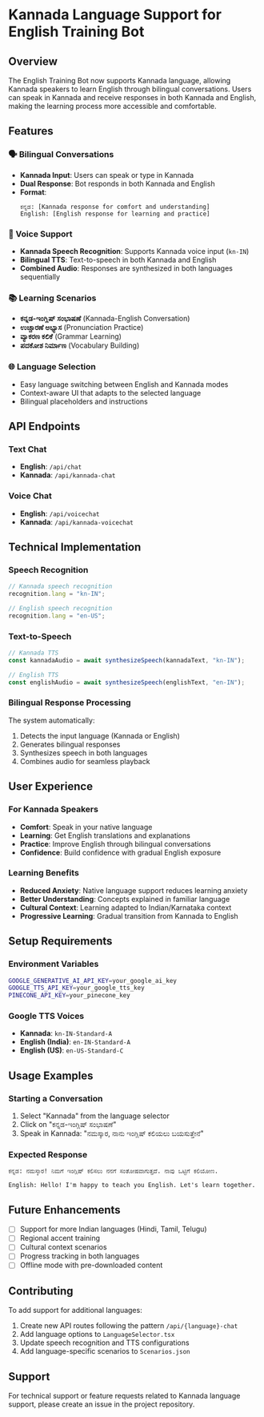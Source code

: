 # Kannada Language Support for English Training Bot

## Overview

The English Training Bot now supports Kannada language, allowing Kannada speakers to learn English through bilingual conversations. Users can speak in Kannada and receive responses in both Kannada and English, making the learning process more accessible and comfortable.

## Features

### 🗣️ Bilingual Conversations
- **Kannada Input**: Users can speak or type in Kannada
- **Dual Response**: Bot responds in both Kannada and English
- **Format**: 
  ```
  ಕನ್ನಡ: [Kannada response for comfort and understanding]
  English: [English response for learning and practice]
  ```

### 🎤 Voice Support
- **Kannada Speech Recognition**: Supports Kannada voice input (`kn-IN`)
- **Bilingual TTS**: Text-to-speech in both Kannada and English
- **Combined Audio**: Responses are synthesized in both languages sequentially

### 📚 Learning Scenarios
- **ಕನ್ನಡ-ಇಂಗ್ಲಿಷ್ ಸಂಭಾಷಣೆ** (Kannada-English Conversation)
- **ಉಚ್ಚಾರಣೆ ಅಭ್ಯಾಸ** (Pronunciation Practice)
- **ವ್ಯಾಕರಣ ಕಲಿಕೆ** (Grammar Learning)
- **ಪದಕೋಶ ನಿರ್ಮಾಣ** (Vocabulary Building)

### 🌐 Language Selection
- Easy language switching between English and Kannada modes
- Context-aware UI that adapts to the selected language
- Bilingual placeholders and instructions

## API Endpoints

### Text Chat
- **English**: `/api/chat`
- **Kannada**: `/api/kannada-chat`

### Voice Chat
- **English**: `/api/voicechat`
- **Kannada**: `/api/kannada-voicechat`

## Technical Implementation

### Speech Recognition
```javascript
// Kannada speech recognition
recognition.lang = "kn-IN";

// English speech recognition
recognition.lang = "en-US";
```

### Text-to-Speech
```javascript
// Kannada TTS
const kannadaAudio = await synthesizeSpeech(kannadaText, "kn-IN");

// English TTS
const englishAudio = await synthesizeSpeech(englishText, "en-IN");
```

### Bilingual Response Processing
The system automatically:
1. Detects the input language (Kannada or English)
2. Generates bilingual responses
3. Synthesizes speech in both languages
4. Combines audio for seamless playback

## User Experience

### For Kannada Speakers
- **Comfort**: Speak in your native language
- **Learning**: Get English translations and explanations
- **Practice**: Improve English through bilingual conversations
- **Confidence**: Build confidence with gradual English exposure

### Learning Benefits
- **Reduced Anxiety**: Native language support reduces learning anxiety
- **Better Understanding**: Concepts explained in familiar language
- **Cultural Context**: Learning adapted to Indian/Karnataka context
- **Progressive Learning**: Gradual transition from Kannada to English

## Setup Requirements

### Environment Variables
```bash
GOOGLE_GENERATIVE_AI_API_KEY=your_google_ai_key
GOOGLE_TTS_API_KEY=your_google_tts_key
PINECONE_API_KEY=your_pinecone_key
```

### Google TTS Voices
- **Kannada**: `kn-IN-Standard-A`
- **English (India)**: `en-IN-Standard-A`
- **English (US)**: `en-US-Standard-C`

## Usage Examples

### Starting a Conversation
1. Select "Kannada" from the language selector
2. Click on "ಕನ್ನಡ-ಇಂಗ್ಲಿಷ್ ಸಂಭಾಷಣೆ"
3. Speak in Kannada: "ನಮಸ್ಕಾರ, ನಾನು ಇಂಗ್ಲಿಷ್ ಕಲಿಯಲು ಬಯಸುತ್ತೇನೆ"

### Expected Response
```
ಕನ್ನಡ: ನಮಸ್ಕಾರ! ನಿಮಗೆ ಇಂಗ್ಲಿಷ್ ಕಲಿಸಲು ನನಗೆ ಸಂತೋಷವಾಗುತ್ತದೆ. ನಾವು ಒಟ್ಟಿಗೆ ಕಲಿಯೋಣ.

English: Hello! I'm happy to teach you English. Let's learn together.
```

## Future Enhancements

- [ ] Support for more Indian languages (Hindi, Tamil, Telugu)
- [ ] Regional accent training
- [ ] Cultural context scenarios
- [ ] Progress tracking in both languages
- [ ] Offline mode with pre-downloaded content

## Contributing

To add support for additional languages:
1. Create new API routes following the pattern `/api/{language}-chat`
2. Add language options to `LanguageSelector.tsx`
3. Update speech recognition and TTS configurations
4. Add language-specific scenarios to `Scenarios.json`

## Support

For technical support or feature requests related to Kannada language support, please create an issue in the project repository. 